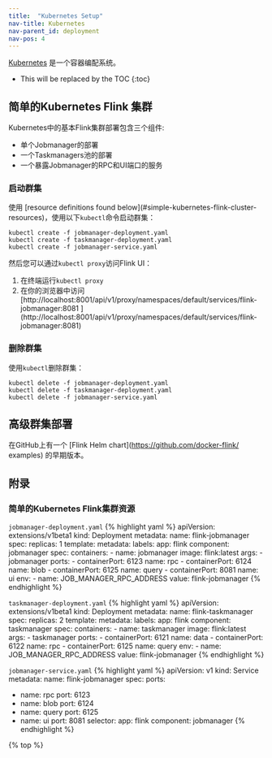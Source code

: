 ```yaml
---
title:  "Kubernetes Setup"
nav-title: Kubernetes
nav-parent_id: deployment
nav-pos: 4
---
```

<!--
Licensed to the Apache Software Foundation (ASF) under one
or more contributor license agreements.  See the NOTICE file
distributed with this work for additional information
regarding copyright ownership.  The ASF licenses this file
to you under the Apache License, Version 2.0 (the
"License"); you may not use this file except in compliance
with the License.  You may obtain a copy of the License at

  http://www.apache.org/licenses/LICENSE-2.0

Unless required by applicable law or agreed to in writing,
software distributed under the License is distributed on an
"AS IS" BASIS, WITHOUT WARRANTIES OR CONDITIONS OF ANY
KIND, either express or implied.  See the License for the
specific language governing permissions and limitations
under the License.
-->

[Kubernetes](https://kubernetes.io) 是一个容器编配系统。

* This will be replaced by the TOC
{:toc}

## 简单的Kubernetes Flink 集群

Kubernetes中的基本Flink集群部署包含三个组件:

* 单个Jobmanager的部署
* 一个Taskmanagers池的部署
* 一个暴露Jobmanager的RPC和UI端口的服务

### 启动群集

使用 [resource definitions found below](#simple-kubernetes-flink-cluster-
resources)，使用以下`kubectl`命令启动群集：

    kubectl create -f jobmanager-deployment.yaml
    kubectl create -f taskmanager-deployment.yaml
    kubectl create -f jobmanager-service.yaml

然后您可以通过`kubectl proxy`访问Flink UI：

1. 在终端运行`kubectl proxy`
2. 在你的浏览器中访问 [http://localhost:8001/api/v1/proxy/namespaces/default/services/flink-jobmanager:8081
](http://localhost:8001/api/v1/proxy/namespaces/default/services/flink-
jobmanager:8081) 

### 删除群集

使用`kubectl`删除群集：

    kubectl delete -f jobmanager-deployment.yaml
    kubectl delete -f taskmanager-deployment.yaml
    kubectl delete -f jobmanager-service.yaml

## 高级群集部署

在GitHub上有一个 [Flink Helm chart](https://github.com/docker-flink/
examples) 的早期版本。

## 附录

### 简单的Kubernetes Flink集群资源

`jobmanager-deployment.yaml`
{% highlight yaml %}
apiVersion: extensions/v1beta1
kind: Deployment
metadata:
  name: flink-jobmanager
spec:
  replicas: 1
  template:
    metadata:
      labels:
        app: flink
        component: jobmanager
    spec:
      containers:
      - name: jobmanager
        image: flink:latest
        args:
        - jobmanager
        ports:
        - containerPort: 6123
          name: rpc
        - containerPort: 6124
          name: blob
        - containerPort: 6125
          name: query
        - containerPort: 8081
          name: ui
        env:
        - name: JOB_MANAGER_RPC_ADDRESS
          value: flink-jobmanager
{% endhighlight %}

`taskmanager-deployment.yaml`
{% highlight yaml %}
apiVersion: extensions/v1beta1
kind: Deployment
metadata:
  name: flink-taskmanager
spec:
  replicas: 2
  template:
    metadata:
      labels:
        app: flink
        component: taskmanager
    spec:
      containers:
      - name: taskmanager
        image: flink:latest
        args:
        - taskmanager
        ports:
        - containerPort: 6121
          name: data
        - containerPort: 6122
          name: rpc
        - containerPort: 6125
          name: query
        env:
        - name: JOB_MANAGER_RPC_ADDRESS
          value: flink-jobmanager
{% endhighlight %}

`jobmanager-service.yaml`
{% highlight yaml %}
apiVersion: v1
kind: Service
metadata:
  name: flink-jobmanager
spec:
  ports:
  - name: rpc
    port: 6123
  - name: blob
    port: 6124
  - name: query
    port: 6125
  - name: ui
    port: 8081
  selector:
    app: flink
    component: jobmanager
{% endhighlight %}

{% top %}
